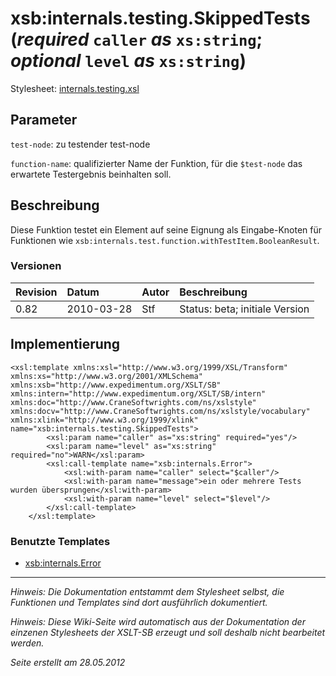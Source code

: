 # xsb:internals.testing.SkippedTests (_required_ `caller` _as_ `xs:string`; _optional_ `level` _as_ `xs:string`) #

Stylesheet: [internals.testing.xsl](http://code.google.com/p/xslt-sb/source/browse/trunk/xslt-sb/internals.testing.xsl)

## Parameter ##
`test-node`: zu testender test-node


`function-name`: qualifizierter Name der Funktion, für die `$test-node` das erwartete Testergebnis beinhalten soll.



## Beschreibung ##
Diese Funktion testet ein Element auf seine Eignung als Eingabe-Knoten für Funktionen wie `xsb:internals.test.function.withTestItem.BooleanResult`.

### Versionen ###
| Revision | Datum | Autor | Beschreibung |
|:---------|:------|:------|:-------------|
| 0.82 | 2010-03-28 | Stf |   Status: beta;   initiale Version   |


## Implementierung ##
```
<xsl:template xmlns:xsl="http://www.w3.org/1999/XSL/Transform" xmlns:xs="http://www.w3.org/2001/XMLSchema" xmlns:xsb="http://www.expedimentum.org/XSLT/SB" xmlns:intern="http://www.expedimentum.org/XSLT/SB/intern" xmlns:doc="http://www.CraneSoftwrights.com/ns/xslstyle" xmlns:docv="http://www.CraneSoftwrights.com/ns/xslstyle/vocabulary" xmlns:xlink="http://www.w3.org/1999/xlink" name="xsb:internals.testing.SkippedTests">
		<xsl:param name="caller" as="xs:string" required="yes"/>
		<xsl:param name="level" as="xs:string" required="no">WARN</xsl:param>
		<xsl:call-template name="xsb:internals.Error">
			<xsl:with-param name="caller" select="$caller"/>
			<xsl:with-param name="message">ein oder mehrere Tests wurden übersprungen</xsl:with-param>
			<xsl:with-param name="level" select="$level"/>
		</xsl:call-template>
	</xsl:template>
```

### Benutzte Templates ###
  * [xsb:internals.Error](xsb_internals_Error.md)


---


_Hinweis: Die Dokumentation entstammt dem Stylesheet selbst, die Funktionen und Templates sind dort ausführlich dokumentiert._

_Hinweis: Diese Wiki-Seite wird automatisch aus der Dokumentation der einzenen Stylesheets der XSLT-SB erzeugt und soll deshalb nicht bearbeitet werden._

_Seite erstellt am 28.05.2012_
